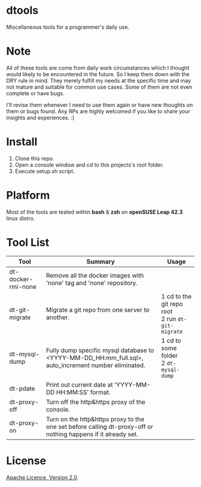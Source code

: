 # dtools
Miscellaneous tools for a programmer's  daily use.  

# Note
All of these tools are come from daily work circumstances which I thought would likely to be encountered in the future. So I keep them down with the DRY rule in mind. They merely fulfill my needs at the specific time and may not mature and suitable for common use cases. Some of them are not even complete or have bugs.  

I'll revise them whenever I need to use them again or have new thoughts on them or bugs found. Any RPs are highly welcomed if you like to share your insights and experiences. :) 

# Install
1. Clone this repo.
2. Open a console window and cd to this projects's root folder.
3. Execute setup.sh script.

# Platform
Most of the tools are tested within **bash** & **zsh** on **openSUSE Leap 42.3** linux distro.

# Tool List
| Tool | Summary | Usage |
|------|---------|-------|
| dt-docker-rmi-none | Remove all the docker images with 'none' tag and 'none' repository. ||
| dt-git-migrate | Migrate a git repo from one server to another. | 1 cd to the git repo root <br> 2 run `dt-git-migrate` |
| dt-mysql-dump | Fully dump specific mysql database to <YYYY-MM-DD_HH:mm_full.sql>, auto_increment number eliminated. | 1 cd to some folder <br> 2 `dt-mysql-dump` |
| dt-pdate | Print out current date at 'YYYY-MM-DD HH:MM:SS' format. ||
| dt-proxy-off | Turn off the http&https proxy of the console. ||
| dt-proxy-on | Turn on the http&https proxy to the one set before calling dt-proxy-off or nothing happens if it already set. ||

# License
[Apache Licence, Version 2.0](http://www.apache.org/licenses/LICENSE-2.0.html).
